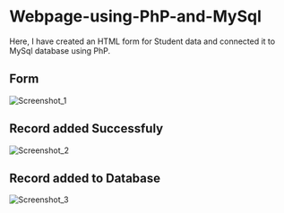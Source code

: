 # Webpage-using-PhP-and-MySql

Here, I have created an HTML form for Student data and connected it to MySql database using PhP.

## Form


![Screenshot_1](https://github.com/skprscoe/Webpage-using-PhP-and-MySql/assets/134959794/ba0716d6-159c-4382-84c8-c8f00bb91e66)

## Record added Successfuly


![Screenshot_2](https://github.com/skprscoe/Webpage-using-PhP-and-MySql/assets/134959794/fddf9648-6817-4366-9d49-42a85463cd31)

## Record added to Database


![Screenshot_3](https://github.com/skprscoe/Webpage-using-PhP-and-MySql/assets/134959794/25d65f78-83c3-4c45-bbb2-c6151351dfbf)



